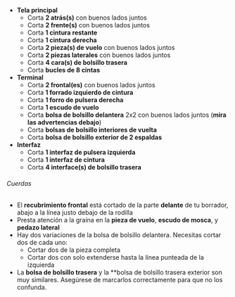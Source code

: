 *   **Tela principal**
    *   Corta **2 atrás(s)** con buenos lados juntos
    *   Corta **2 frente(s)** con buenos lados juntos
    *   Corta **1 cintura restante**
    *   Corta **1 cintura derecha**
    *   Corta **2 pieza(s) de vuelo** con buenos lados juntos
    *   Corta **2 piezas laterales** con buenos lados juntos
    *   Corta **4 cara(s) de bolsillo trasera**
    *   Corta **bucles de 8 cintas**
*   **Terminal**
    *   Corta **2 frontal(es)** con buenos lados juntos
    *   Corta **1 forrado izquierdo de cintura**
    *   Corta **1 forro de pulsera derecha**
    *   Corta **1 escudo de vuelo**
    *   Corta **bolsa de bolsillo delantera** 2x2 con buenos lados juntos (**mira las advertencias debajo**)
    *   Corta **bolsas de bolsillo interiores de vuelta**
    *   Corta **bolsa de bolsillo exterior de 2 espaldas**
*   **Interfaz**
    *   Corta **1 interfaz de pulsera izquierda**
    *   Corta **1 interfaz de cintura**
    *   Corta **4 interface(s) de bolsillo trasera**

<Warning>

###### Cuerdas

*   El **recubrimiento frontal** está cortado de la parte **delante** de tu borrador, abajo a la línea justo debajo de la rodilla
*   Presta atención a la graína en la **pieza de vuelo**, **escudo de mosca**, y **pedazo lateral**
*   Hay dos variaciones de la bolsa de bolsillo delantera. Necesitas cortar dos de cada uno:
    *   Cortar dos de la pieza completa
    *   Cortar dos con solo extenderse hasta la línea punteada de la izquierda
*   La **bolsa de bolsillo trasera** y la \*\*bolsa de bolsillo trasera exterior son muy similares. Asegúrese de marcarlos correctamente para que no los confunda.

</Warning>

